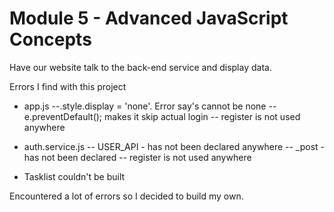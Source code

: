 # Module 5 - Advanced JavaScript Concepts


Have our website talk to the back-end service and display data.

Errors I find with this project

- app.js 
--.style.display = 'none'. Error say's cannot be none
--  e.preventDefault(); makes it skip actual login
-- register is not used anywhere

- auth.service.js
-- USER_API - has not been declared anywhere
-- _post -has not been declared
-- register is not used anywhere

- Tasklist couldn't be built

Encountered a lot of errors so I decided to build my own.